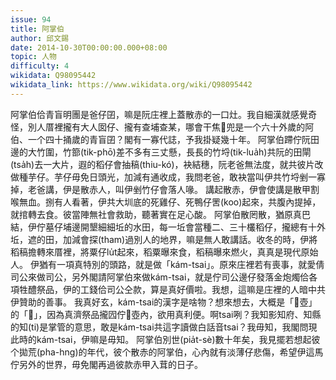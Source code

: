 ```yaml
---
issue: 94
title: 阿掌伯
author: 邱文錫
date: 2014-10-30T00:00:00.000+08:00
topic: 人物
difficulty: 4
wikidata: Q98095442
wikidata_link: https://www.wikidata.org/wiki/Q98095442
---
```

阿掌伯佮青盲明團是爸仔囝，嘛是阮庄裡上蓋散赤的一口灶。我自細漢就感覺奇怪，別人厝裡攏有大人囡仔、攏有查埔查某，哪會干焦𪜶兜是一个六十外歲的阿伯、一个四十捅歲的青盲囝？閣有一寡代誌，予我掛疑幾十年。
阿掌伯蹛佇阮田邊的大竹圍，竹篰(tik-phō)差不多有三丈懸，長長的竹埒(tik-lua̍h)共阮的田閘(tsa̍h)去一大片，遐的稻仔會抽稿(thiu-kó)，袂結穗，阮老爸無法度，就共彼片改做種芋仔。芋仔毋免日頭光，加減有通收成，我問老爸，敢袂當叫伊共竹埒剉一寡掉，老爸講，伊是散赤人，叫伊剉竹仔會落人喙。
講起散赤，伊會使講是散甲割喉無血。捌有人看著，伊共大圳底的死雞仔、死鴨仔罟(koo)起來，共腹內提掉，就捾轉去食。彼當陣無社會救助，聽著實在足心酸。
阿掌伯散罔散，猶原真巴結，伊佇墓仔埔邊開墾細細坵的水田，每一坵會當種二、三十欉稻仔，攏總有十外坵，遮的田，加減會探(tham)過別人的地界，嘛是無人敢講話。收冬的時，伊將稻稿擔轉來厝裡，將粟仔lu̍t起來，稻粟曝來食，稻稿曝來燃火，真真是現代原始人。
伊猶有一項真特別的頭路，就是做「kám-tsai」。原來庄裡若有喪事，就愛倩司公來做司公，另外閣請阿掌伯來做kám-tsai，就是佇司公邊仔發落金炮燭佮各項牲醴祭品，伊的工錢佮司公仝款，算是真好價啦。我想，這嘛是庄裡的人暗中共伊贊助的善事。
我真好玄，kám-tsai的漢字是啥物？想來想去，大概是「𥴊壺」的「𥴊」，因為真濟祭品攏囥佇𥴊壺內，欲用真利便。啊tsai咧？我知影知府、知縣的知(ti)是掌管的意思，敢是kám-tsai共這字讀做白話音tsai？我毋知，我閣問現此時的kám-tsai，伊嘛是毋知。
阿掌伯別世(pia̍t-sè)數十年矣，我見擺若想起彼个拋荒(pha-hng)的年代，彼个散赤的阿掌伯，心內就有淡薄仔悲傷，希望伊這馬佇另外的世界，毋免閣再過彼款赤甲入茸的日子。